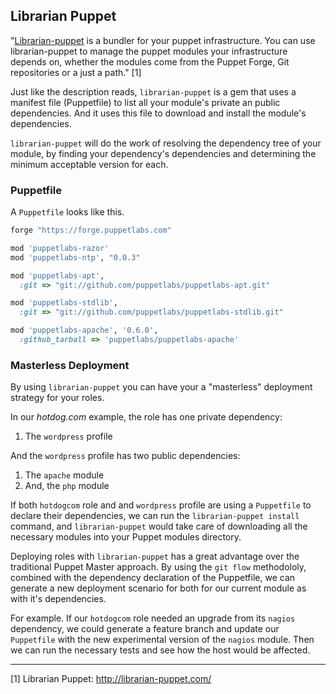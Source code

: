 ## Librarian Puppet

"[Librarian-puppet](http://librarian-puppet.com/) is a bundler for your puppet infrastructure. You can use librarian-puppet to manage the puppet modules your infrastructure depends on, whether the modules come from the Puppet Forge, Git repositories or a just a path." [1]

Just like the description reads, `librarian-puppet` is a gem that uses a manifest file (Puppetfile) to list all your module's private an public dependencies. And it uses this file to download and install the module's dependencies.

`librarian-puppet` will do the work of resolving the dependency tree of your module, by finding your dependency's dependencies and determining the minimum acceptable version for each.

### Puppetfile

A `Puppetfile` looks like this.

```ruby
forge "https://forge.puppetlabs.com"

mod 'puppetlabs-razor'
mod 'puppetlabs-ntp', "0.0.3"

mod 'puppetlabs-apt',
  :git => "git://github.com/puppetlabs/puppetlabs-apt.git"

mod 'puppetlabs-stdlib',
  :git => "git://github.com/puppetlabs/puppetlabs-stdlib.git"

mod 'puppetlabs-apache', '0.6.0',
  :github_tarball => 'puppetlabs/puppetlabs-apache'
```

### Masterless Deployment

By using `librarian-puppet` you can have your a "masterless" deployment strategy for your roles.

In our *hotdog.com* example, the role has one private dependency:
1. The `wordpress` profile

And the `wordpress` profile has two public dependencies:
1. The `apache` module
2. And, the `php` module

If both `hotdogcom` role and and `wordpress` profile are using a `Puppetfile` to declare their dependencies, we can run the `librarian-puppet install` command, and `librarian-puppet` would take care of downloading all the necessary modules into your Puppet modules directory.

Deploying roles with `librarian-puppet` has a great advantage over the traditional Puppet Master approach. By using the `git flow` methodololy, combined with the dependency declaration of the Puppetfile, we can generate a new deployment scenario for both for our current module as with it's dependencies.

For example. If our `hotdogcom` role needed an upgrade from its `nagios` dependency, we could generate a feature branch and update our `Puppetfile` with the new experimental version of the `nagios` module. Then we can run the necessary tests and see how the host would be affected.


---

[1] Librarian Puppet: http://librarian-puppet.com/
